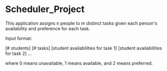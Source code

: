 # Scheduler_Project

This application assigns n people to m distinct tasks given each person's availability and preference for each task.

Input format:

[# students] [# tasks]
[student availabilities for task 1]
[student availabilities for task 2]
...

where 0 means unavailable, 1 means available, and 2 means preferred.
